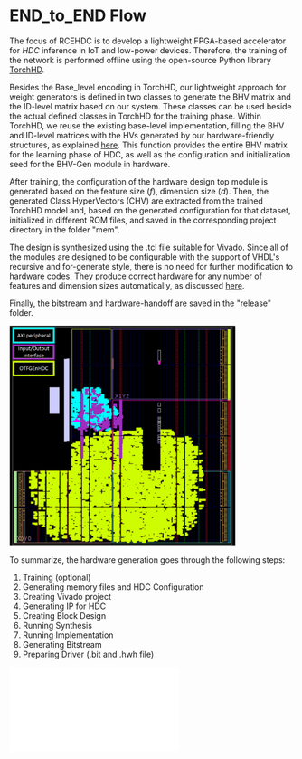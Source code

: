 END_to_END Flow
======


The focus of RCEHDC is to develop a lightweight FPGA-based accelerator for _HDC_ inference in IoT and low-power devices. Therefore, the training of the network is performed offline using the open-source Python library [TorchHD](https://github.com/torchhd). 

Besides the Base_level encoding in TorchHD, our lightweight approach for weight generators is defined in two classes to generate the BHV matrix and the ID-level matrix based on our system. These classes can be used beside the actual defined classes in TorchHD for the training phase. Within TorchHD, we reuse the existing base-level implementation, filling the BHV and ID-level matrices with the HVs generated by our hardware-friendly structures, as explained [here](./_encoding.md). This function provides the entire BHV matrix for the learning phase of HDC, as well as the configuration and initialization seed for the BHV-Gen module in hardware.

After training, the configuration of the hardware design top module is generated based on the feature size (_f_), dimension size (_d_). Then, the generated Class HyperVectors (CHV) are extracted from the trained TorchHD model and, based on the generated configuration for that dataset, initialized in different ROM files, and saved in the corresponding project directory in the folder "mem".

The design is synthesized using the .tcl file suitable for Vivado. Since all of the modules are designed to be configurable with the support of VHDL's recursive and for-generate style, there is no need for further modification to hardware codes. They produce correct hardware for any number of features and dimension sizes automatically, as discussed [here](./hardware_desc.md).

Finally, the bitstream and hardware-handoff are saved in the "release" folder.

<img src="../figures/layout.png" alt="blockdesign" width="400"/><br>

To summarize, the hardware generation goes through the following steps:
1. Training (optional)
2. Generating memory files and HDC Configuration
3. Creating Vivado project
4. Generating IP for HDC
5. Creating Block Design
6. Running Synthesis
7. Running Implementation
8. Generating Bitstream
9. Preparing Driver (.bit and .hwh file)

![endtoend](../figures/rcehdc_end_to_end.pdf)
